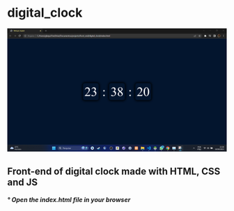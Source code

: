 # digital_clock

<div> <img src="https://raw.githubusercontent.com/gheysiell/images/master/digital_clock.png" /> </div>
<div> <h2> Front-end of digital clock made with HTML, CSS and JS </h2> </div>
<div> <h5> ° Open the index.html file in your browser </h5> </div>